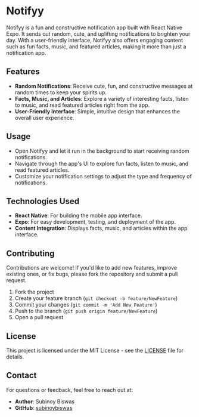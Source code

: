 # Notifyy

Notifyy is a fun and constructive notification app built with React Native Expo. It sends out random, cute, and uplifting notifications to brighten your day. With a user-friendly interface, Notifyy also offers engaging content such as fun facts, music, and featured articles, making it more than just a notification app.

## Features

- **Random Notifications**: Receive cute, fun, and constructive messages at random times to keep your spirits up.
- **Facts, Music, and Articles**: Explore a variety of interesting facts, listen to music, and read featured articles right from the app.
- **User-Friendly Interface**: Simple, intuitive design that enhances the overall user experience.

## Usage

- Open Notifyy and let it run in the background to start receiving random notifications.
- Navigate through the app's UI to explore fun facts, listen to music, and read featured articles.
- Customize your notification settings to adjust the type and frequency of notifications.

## Technologies Used

- **React Native**: For building the mobile app interface.
- **Expo**: For easy development, testing, and deployment of the app.
- **Content Integration**: Displays facts, music, and articles within the app interface.

## Contributing

Contributions are welcome! If you'd like to add new features, improve existing ones, or fix bugs, please fork the repository and submit a pull request.

1. Fork the project
2. Create your feature branch (`git checkout -b feature/NewFeature`)
3. Commit your changes (`git commit -m 'Add New Feature'`)
4. Push to the branch (`git push origin feature/NewFeature`)
5. Open a pull request

## License

This project is licensed under the MIT License - see the [LICENSE](LICENSE) file for details.

## Contact

For questions or feedback, feel free to reach out at:

- **Author**: Subinoy Biswas
- **GitHub**: [subinoybiswas](https://github.com/subinoybiswas)

